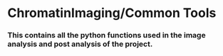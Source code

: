 # ChromatinImaging/Common Tools

### This contains all the python functions used in the image analysis and post analysis of the project.
